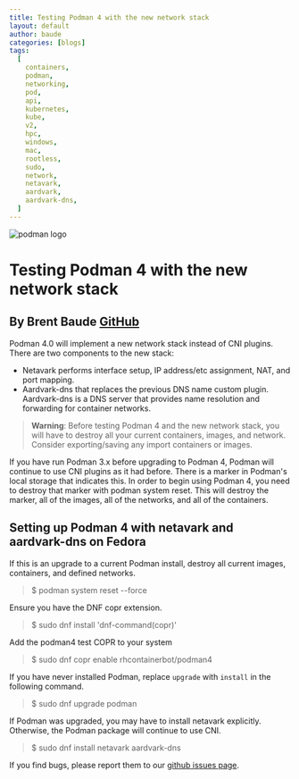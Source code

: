 ```yaml
---
title: Testing Podman 4 with the new network stack
layout: default
author: baude
categories: [blogs]
tags:
  [
    containers,
    podman,
    networking,
    pod,
    api,
    kubernetes,
    kube,
    v2,
    hpc,
    windows,
    mac,
    rootless,
    sudo,
    network,
    netavark,
    aardvark,
    aardvark-dns,
  ]
---
```


![podman logo](../static/vectors/raw/podman.svg)

# Testing Podman 4 with the new network stack

## By Brent Baude [GitHub](https://github.com/baude)

Podman 4.0 will implement a new network stack instead of CNI plugins. There are two components to the new stack:

<!--truncate-->

- Netavark performs interface setup, IP address/etc assignment, NAT, and port mapping.
- Aardvark-dns that replaces the previous DNS name custom plugin. Aardvark-dns is a DNS server that provides name resolution and forwarding for container networks.

> **Warning**: Before testing Podman 4 and the new network stack, you will have to destroy all your current containers, images, and network. Consider exporting/saving any import containers or images.

If you have run Podman 3.x before upgrading to Podman 4, Podman will continue to use CNI plugins as it had before. There is a marker in Podman's local storage that indicates this. In order to begin using Podman 4, you need to destroy that marker with podman system reset. This will destroy the marker, all of the images, all of the networks, and all of the containers.

## Setting up Podman 4 with netavark and aardvark-dns on Fedora

If this is an upgrade to a current Podman install, destroy all current images, containers, and defined networks.

> $ podman system reset --force

Ensure you have the DNF copr extension.

> $ sudo dnf install 'dnf-command(copr)'

Add the podman4 test COPR to your system

> $ sudo dnf copr enable rhcontainerbot/podman4

If you have never installed Podman, replace `upgrade` with `install` in the following command.

> $ sudo dnf upgrade podman

If Podman was upgraded, you may have to install netavark explicitly. Otherwise, the Podman package will continue to use CNI.

> $ sudo dnf install netavark aardvark-dns

If you find bugs, please report them to our [github issues page](https://github.com/containers/podman/issues).
